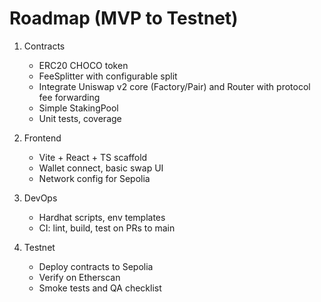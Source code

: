 # Roadmap (MVP to Testnet)

1. Contracts
   - ERC20 CHOCO token
   - FeeSplitter with configurable split
   - Integrate Uniswap v2 core (Factory/Pair) and Router with protocol fee forwarding
   - Simple StakingPool
   - Unit tests, coverage

2. Frontend
   - Vite + React + TS scaffold
   - Wallet connect, basic swap UI
   - Network config for Sepolia

3. DevOps
   - Hardhat scripts, env templates
   - CI: lint, build, test on PRs to main

4. Testnet
   - Deploy contracts to Sepolia
   - Verify on Etherscan
   - Smoke tests and QA checklist
